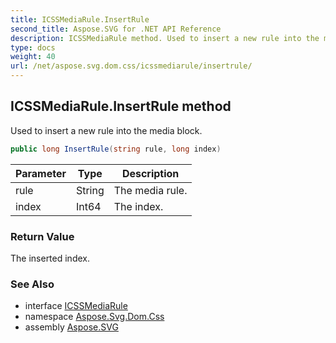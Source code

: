 ```yaml
---
title: ICSSMediaRule.InsertRule
second_title: Aspose.SVG for .NET API Reference
description: ICSSMediaRule method. Used to insert a new rule into the media block
type: docs
weight: 40
url: /net/aspose.svg.dom.css/icssmediarule/insertrule/
---
```

## ICSSMediaRule.InsertRule method

Used to insert a new rule into the media block.

```csharp
public long InsertRule(string rule, long index)
```

| Parameter | Type | Description |
| --- | --- | --- |
| rule | String | The media rule. |
| index | Int64 | The index. |

### Return Value

The inserted index.

### See Also

* interface [ICSSMediaRule](../)
* namespace [Aspose.Svg.Dom.Css](../../icssmediarule/)
* assembly [Aspose.SVG](../../../)
